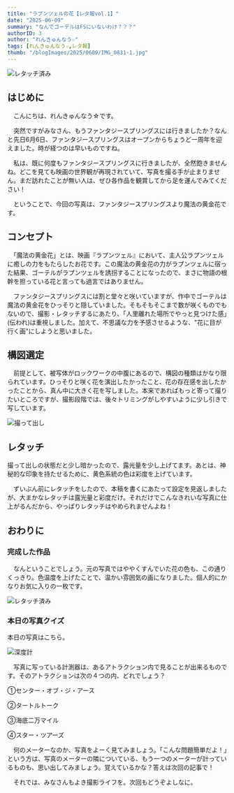 ```yaml
---
title: "ラプンツェルの花【レタ報vol.1】"
date: "2025-06-09"
summary: "なんでゴーテルはFSにいないわけ？？？"
authorID: 3
author: "れんきゅんなう☆"
tags: [れんきゅんなう☆,レタ報]
thumb: "/blogImages/2025/0609/IMG_0831-1.jpg"
---
```

![レタッチ済み](/blogImages/2025/0609/IMG_0831-1.jpg)

## はじめに
　こんにちは、れんきゅんなう☆です。

　突然ですがみなさん、もうファンタジースプリングスには行きましたか？なんと先日6月6日、ファンタジースプリングスはオープンからちょうど一周年を迎えました。時が経つのは早いものですね。

　私は、既に何度もファンタジースプリングスに行きましたが、全然飽きませんね。どこを見ても映画の世界観が再現されていて、写真を撮る手が止まりません。まだ訪れたことが無い人は、ぜひ各作品を観賞してから足を運んでみてください！

　ということで、今回の写真は、ファンタジースプリングスより魔法の黄金花です。

## コンセプト
　「魔法の黄金花」とは、映画『ラプンツェル』において、主人公ラプンツェルに癒しの力をもたらしたお花です。この魔法の黄金花の力がラプンツェルに宿った結果、ゴーテルがラプンツェルを誘拐することになったので、まさに物語の根幹を担っている花と言っても過言ではありません。


　ファンタジースプリングスには割と堂々と咲いていますが、作中でゴーテルは魔法の黄金花をひっそりと隠していました。そもそもそこまで数が咲くものでもないので、撮影・レタッチするにあたり、「人里離れた場所でやっと見つけた感」(伝われ)は重視しました。加えて、不思議な力を予感させるような、"花に目が行く画"にしようと思いました。

## 構図選定
　前提として、被写体がロックワークの中腹にあるので、構図の種類はかなり限られています。ひっそりと咲く花を演出したかったこと、花の存在感を出したかったことから、真ん中に大きく花を写しました。本来であればもっと寄って撮りたいところですが、撮影段階では、後々トリミングがしやすいように少し引きで写しています。


![撮って出し](/blogImages/2025/0609/IMG_0831.jpg)

## レタッチ

 撮って出しの状態だと少し暗かったので、露光量を少し上げてます。あとは、神秘的な印象を持たせるために、黄色系統の色は彩度を上げています。

　ずいぶん前にレタッチをしたので、本稿を書くにあたって設定を見返しましたが、大まかなレタッチは露光量と彩度だけ。それだけでこんなきれいな写真に仕上がるんだから、やっぱりレタッチはやめられませんよね！


## おわりに

### 完成した作品

　なんということでしょう。元の写真ではややくすんでいた花の色も、この通りくっきり。色温度を上げたことで、温かい雰囲気の画になりました。個人的にかなりお気に入りの一枚です。

![レタッチ済み](/blogImages/2025/0609/IMG_0831-1.jpg)

### 本日の写真クイズ
 本日の写真はこちら。

![深度計](/blogImages/2025/0609/IMG_4107.jpg)

　写真に写っている計測器は、あるアトラクション内で見ることが出来るものです。そのアトラクションは次の４つの内、どれでしょう？

①センター・オブ・ジ・アース

②タートルトーク

③海底二万マイル

④スター・ツアーズ

　何のメーターなのか、写真をよーく見てみましょう。「こんな問題簡単だよ！」という方は、写真のメーターの隣についている、もう一つのメーターが計っているものも、思い出してみましょう。覚えているかな？答えは次回の記事で！

　それでは、みなさんもよき撮影ライフを。次回もどうぞよしなに。
